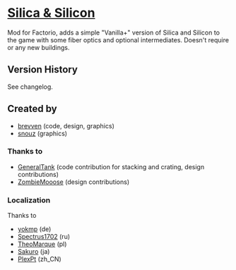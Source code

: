 # [Silica & Silicon](https://mods.factorio.com/mod/bzsilicon)

Mod for Factorio, adds a simple "Vanilla+" version of Silica and Silicon to the game with some fiber optics and optional intermediates.
Doesn't require or any new buildings.


## Version History
See changelog.

## Created by

- [brevven](https://mods.factorio.com/user/brevven) (code, design, graphics)
- [snouz](https://github.com/snouz) (graphics)

### Thanks to 
- [GeneralTank](https://mods.factorio.com/user/GeneralTank) (code contribution for stacking and crating, design contributions)
- [ZombieMooose](https://mods.factorio.com/user/ZombieMooose) (design contributions)

### Localization

Thanks to
- [yokmp](https://mods.factorio.com/user/yokmp) (de)
- [Spectrus1702](https://github.com/Spectrus1702) (ru)
- [TheoMarque](https://github.com/TheoMarque) (pl)
- [Sakuro](https://github.com/sakuro) (ja)
- [PlexPt](https://github.com/PlexPt) (zh\_CN)
